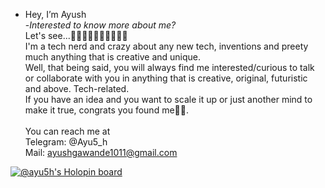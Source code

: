 - Hey, I’m Ayush  <br/>
-_Interested to know more about me?_<br/>
Let's see...🤔🧑🏻‍💻🧑🏻‍💻🧑🏻‍💻<br/>
I'm a tech nerd and crazy about any new tech, inventions and preety much anything that is creative and unique.<br/>
Well, that being said, you will always find me interested/curious to talk or collaborate with you in anything that is creative, original, futuristic and above. Tech-related.<br/>
If you have an idea and you want to scale it up or just another mind to make it true, congrats you found me✌🏻.
<br/><br/>
You can reach me at<br/>
Telegram:  @Ayu5_h<br/>
Mail:  ayushgawande1011@gmail.com<br/>

[![@ayu5h's Holopin board](https://holopin.me/ayu5h)](https://holopin.io/@ayu5h)


<!---
Ayu5-h/Ayu5-h is a ✨ special ✨ repository because its `README.md` (this file) appears on your GitHub profile.
You can click the Preview link to take a look at your changes.
--->
